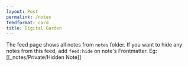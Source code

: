 ```yaml
---
layout: Post
permalink: /notes
feedformat: card
title: Digital Garden
---
```


The feed page shows all notes from `notes` folder. If you want to hide any notes from this feed, add `feed:hide` on note's Frontmatter. Eg:[[_notes/Private/Hidden Note]]